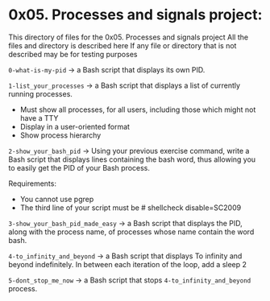 # 0x05. Processes and signals project:
This directory of files for the 0x05. Processes and signals project
All the files and directory is described here
If any file or directory that is not described may be for testing purposes


`0-what-is-my-pid` -> a Bash script that displays its own PID.


`1-list_your_processes` -> a Bash script that displays a list of currently running processes.

- Must show all processes, for all users, including those which might not have a TTY
- Display in a user-oriented format
- Show process hierarchy


`2-show_your_bash_pid` -> Using your previous exercise command, write a Bash script that displays lines containing the bash word, thus allowing you to easily get the PID of your Bash process.

Requirements:
- You cannot use pgrep
- The third line of your script must be # shellcheck disable=SC2009


`3-show_your_bash_pid_made_easy` -> a Bash script that displays the PID, along with the process name, of processes whose name contain the word bash.


`4-to_infinity_and_beyond` -> a Bash script that displays To infinity and beyond indefinitely.
In between each iteration of the loop, add a sleep 2


`5-dont_stop_me_now` -> a Bash script that stops `4-to_infinity_and_beyond` process.

